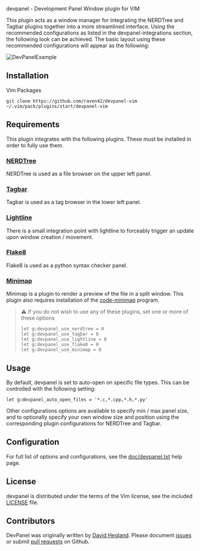 devpanel - Development Panel Window plugin for VIM

This plugin acts as a window manager for integrating the NERDTree and Tagbar plugins together into a more streamlined interface. Using
the recommended configurations as listed in the devpanel-integrations section, the following look can be achieved. The basic layout
using these recommended configurations will appear as the following:

![DevPanelExample](https://user-images.githubusercontent.com/3730811/90820816-97373a80-e2f7-11ea-93ab-c42b1b0e557b.png "DevPanel Example")

## Installation
Vim Packages
```
git clone https://github.com/raven42/devpanel-vim ~/.vim/pack/plugins/start/devpanel-vim
```

## Requirements
This plugin integrates with the following plugins. These must be installed in order to fully use them.

### [NERDTree](https://github.com/preservim/nerdtree)
NERDTree is used as a file browser on the upper left panel.

### [Tagbar](https://github.com/preservim/tagbar)
Tagbar is used as a tag browser in the lower left panel.

### [Lightline](https://github.com/itchyny/lightline.vim)
There is a small integration point with lightline to forceably trigger an update upon window creation / movement.

### [Flake8](https://github.com/nvie/vim-flake8)
Flake8 is used as a python syntax checker panel.

### [Minimap](https://github.com/wfxr/minimap.vim)
Minimap is a plugin to render a preview of the file in a split window. This plugin also requires installation of the [code-minimap](https://github.com/wfxr/code-minimap) program.

> :warning: If you do not wish to use any of these plugins, set one or more of these options
> ```
> let g:devpanel_use_nerdtree = 0
> let g:devpanel_use_tagbar = 0
> let g:devpanel_use_lightline = 0
> let g:devpanel_use_flake8 = 0
> let g:devpanel_use_minimap = 0
> ```

## Usage
By default, devpanel is set to auto-open on specific file types. This can be controlled with the following setting:
```
let g:devpanel_auto_open_files = '*.c,*.cpp,*.h,*.py'
```

Other configurations options are available to specify min / max panel size, and to optionally specify your own window size and position
using the corresponding plugin configurations for NERDTree and Tagbar.

## Configuration
For full list of options and configurations, see the [doc/devpanel.txt](doc/devpanel.txt) help page.

## License
devpanel is distributed under the terms of the Vim license, see the included [LICENSE](LICENSE) file.

## Contributors
DevPanel was originally written by [David Hegland](https://github.com/raven42). Please document
[issues](https://github.com/raven42/devpanel-vim/issues) or submit [pull requests](https://github.com/raven42/devpanel-vim/pulls) on Github.
